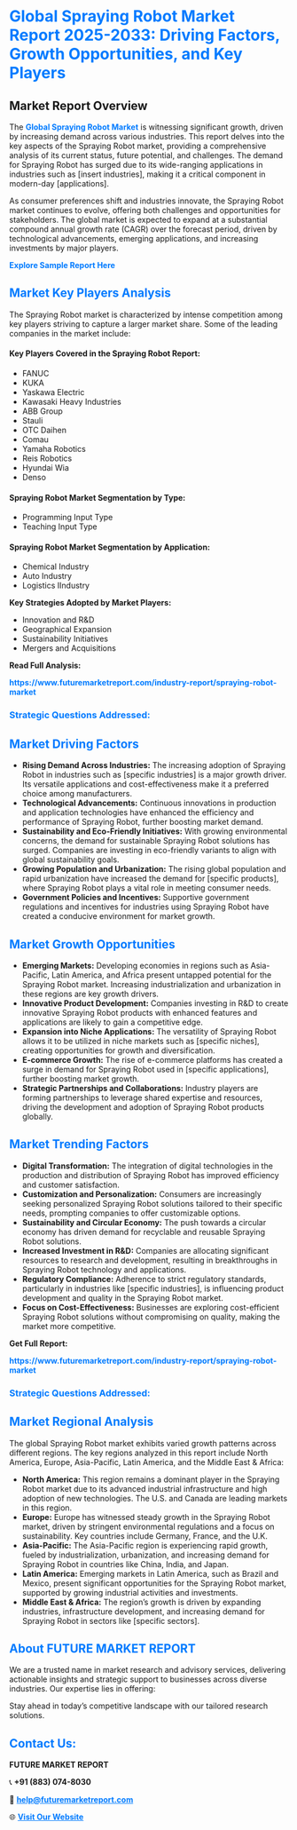<h1 style="color: #007BFF;">Global Spraying Robot Market Report 2025-2033: Driving Factors, Growth Opportunities, and Key Players</h1>

<section id="overview">
<h2>Market Report Overview</h2>
<p>The <a href="https://www.futuremarketreport.com/industry-report/spraying-robot-market" style="color: #007BFF; text-decoration: none;"><strong>Global Spraying Robot Market</strong></a> is witnessing significant growth, driven by increasing demand across various industries. This report delves into the key aspects of the Spraying Robot market, providing a comprehensive analysis of its current status, future potential, and challenges. The demand for Spraying Robot has surged due to its wide-ranging applications in industries such as [insert industries], making it a critical component in modern-day [applications].</p>
<p>As consumer preferences shift and industries innovate, the Spraying Robot market continues to evolve, offering both challenges and opportunities for stakeholders. The global market is expected to expand at a substantial compound annual growth rate (CAGR) over the forecast period, driven by technological advancements, emerging applications, and increasing investments by major players.</p>
</section>

<section id="overview">
<p><a href="https://www.futuremarketreport.com/request-sample/reportId=53032" style="color: #007BFF; text-decoration: none;"><strong>Explore Sample Report Here</strong></a></p>
</section>

<section id="key-players">
<h2 style="color: #007BFF;">Market Key Players Analysis</h2>
<p>The Spraying Robot market is characterized by intense competition among key players striving to capture a larger market share. Some of the leading companies in the market include:</p>
<h4>Key Players Covered in the Spraying Robot Report:</h4>
<ul><li>FANUC</li><li>KUKA</li><li>Yaskawa Electric</li><li>Kawasaki Heavy Industries</li><li>ABB Group</li><li>Stauli</li><li>OTC Daihen</li><li>Comau</li><li>Yamaha Robotics</li><li>Reis Robotics</li><li>Hyundai Wia</li><li>Denso</li></ul>
<h4>Spraying Robot Market Segmentation by Type:</h4>
<ul><li>Programming Input Type</li><li>Teaching Input Type</li></ul>

<h4>Spraying Robot Market Segmentation by Application:</h4>
<ul><li>Chemical Industry</li><li>Auto Industry</li><li>Logistics IIndustry</li></ul>
<p><strong>Key Strategies Adopted by Market Players:</strong></p>
<ul>
<li>Innovation and R&D</li>
<li>Geographical Expansion</li>
<li>Sustainability Initiatives</li>
<li>Mergers and Acquisitions</li>
</ul>
</section>

<section>
<p><strong>Read Full Analysis: </strong></p><a href="https://www.futuremarketreport.com/industry-report/spraying-robot-market" style="color: #007BFF; text-decoration: none;"><strong>https://www.futuremarketreport.com/industry-report/spraying-robot-market</strong></a>
<h3 style="color: #007BFF;">Strategic Questions Addressed:</h3>
</section>

<section id="driving-factors">
<h2 style="color: #007BFF;">Market Driving Factors</h2>
<ul>
<li><strong>Rising Demand Across Industries:</strong> The increasing adoption of Spraying Robot in industries such as [specific industries] is a major growth driver. Its versatile applications and cost-effectiveness make it a preferred choice among manufacturers.</li>
<li><strong>Technological Advancements:</strong> Continuous innovations in production and application technologies have enhanced the efficiency and performance of Spraying Robot, further boosting market demand.</li>
<li><strong>Sustainability and Eco-Friendly Initiatives:</strong> With growing environmental concerns, the demand for sustainable Spraying Robot solutions has surged. Companies are investing in eco-friendly variants to align with global sustainability goals.</li>
<li><strong>Growing Population and Urbanization:</strong> The rising global population and rapid urbanization have increased the demand for [specific products], where Spraying Robot plays a vital role in meeting consumer needs.</li>
<li><strong>Government Policies and Incentives:</strong> Supportive government regulations and incentives for industries using Spraying Robot have created a conducive environment for market growth.</li>
</ul>
</section>

<section id="growth-opportunities">
<h2 style="color: #007BFF;">Market Growth Opportunities</h2>
<ul>
<li><strong>Emerging Markets:</strong> Developing economies in regions such as Asia-Pacific, Latin America, and Africa present untapped potential for the Spraying Robot market. Increasing industrialization and urbanization in these regions are key growth drivers.</li>
<li><strong>Innovative Product Development:</strong> Companies investing in R&D to create innovative Spraying Robot products with enhanced features and applications are likely to gain a competitive edge.</li>
<li><strong>Expansion into Niche Applications:</strong> The versatility of Spraying Robot allows it to be utilized in niche markets such as [specific niches], creating opportunities for growth and diversification.</li>
<li><strong>E-commerce Growth:</strong> The rise of e-commerce platforms has created a surge in demand for Spraying Robot used in [specific applications], further boosting market growth.</li>
<li><strong>Strategic Partnerships and Collaborations:</strong> Industry players are forming partnerships to leverage shared expertise and resources, driving the development and adoption of Spraying Robot products globally.</li>
</ul>
</section>

<section id="trending-factors">
<h2 style="color: #007BFF;">Market Trending Factors</h2>
<ul>
<li><strong>Digital Transformation:</strong> The integration of digital technologies in the production and distribution of Spraying Robot has improved efficiency and customer satisfaction.</li>
<li><strong>Customization and Personalization:</strong> Consumers are increasingly seeking personalized Spraying Robot solutions tailored to their specific needs, prompting companies to offer customizable options.</li>
<li><strong>Sustainability and Circular Economy:</strong> The push towards a circular economy has driven demand for recyclable and reusable Spraying Robot solutions.</li>
<li><strong>Increased Investment in R&D:</strong> Companies are allocating significant resources to research and development, resulting in breakthroughs in Spraying Robot technology and applications.</li>
<li><strong>Regulatory Compliance:</strong> Adherence to strict regulatory standards, particularly in industries like [specific industries], is influencing product development and quality in the Spraying Robot market.</li>
<li><strong>Focus on Cost-Effectiveness:</strong> Businesses are exploring cost-efficient Spraying Robot solutions without compromising on quality, making the market more competitive.</li>
</ul>
</section>

<section>
<p><strong>Get Full Report: </strong></p><a href="https://www.futuremarketreport.com/industry-report/spraying-robot-market" style="color: #007BFF; text-decoration: none;"><strong>https://www.futuremarketreport.com/industry-report/spraying-robot-market</strong></a>
<h3 style="color: #007BFF;">Strategic Questions Addressed:</h3>
</section>


<section id="regional-analysis">
<h2 style="color: #007BFF;">Market Regional Analysis</h2>
<p>The global Spraying Robot market exhibits varied growth patterns across different regions. The key regions analyzed in this report include North America, Europe, Asia-Pacific, Latin America, and the Middle East & Africa:</p>
<ul>
<li><strong>North America:</strong> This region remains a dominant player in the Spraying Robot market due to its advanced industrial infrastructure and high adoption of new technologies. The U.S. and Canada are leading markets in this region.</li>
<li><strong>Europe:</strong> Europe has witnessed steady growth in the Spraying Robot market, driven by stringent environmental regulations and a focus on sustainability. Key countries include Germany, France, and the U.K.</li>
<li><strong>Asia-Pacific:</strong> The Asia-Pacific region is experiencing rapid growth, fueled by industrialization, urbanization, and increasing demand for Spraying Robot in countries like China, India, and Japan.</li>
<li><strong>Latin America:</strong> Emerging markets in Latin America, such as Brazil and Mexico, present significant opportunities for the Spraying Robot market, supported by growing industrial activities and investments.</li>
<li><strong>Middle East & Africa:</strong> The region’s growth is driven by expanding industries, infrastructure development, and increasing demand for Spraying Robot in sectors like [specific sectors].</li>
</ul>
</section>

<footer>
<h2 style="color: #007BFF;">About FUTURE MARKET REPORT</h2>
<p>We are a trusted name in market research and advisory services, delivering actionable insights and strategic support to businesses across diverse industries. Our expertise lies in offering:</p>

<p>Stay ahead in today’s competitive landscape with our tailored research solutions.</p>

<h2 style="color: #007BFF;">Contact Us:</h2>
<p><strong>FUTURE MARKET REPORT</strong></p>
<p>📞 <strong>+91 (883) 074-8030</strong></p>
<p>📧 <strong><a href="mailto:help@futuremarketreport.com" style="color: #007BFF;">help@futuremarketreport.com</a></strong></p>
<p>🌐 <strong><a href="https://www.futuremarketreport.com/" style="color: #007BFF;">Visit Our Website</a></strong></p>
</footer>